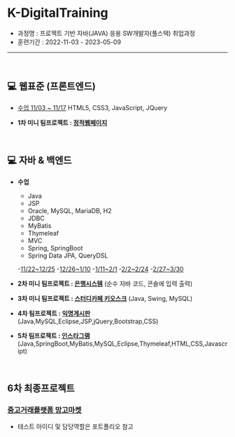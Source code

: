 # K-DigitalTraining   
+ 과정명 : 프로젝트 기반 자바(JAVA) 응용 SW개발자(풀스택) 취업과정   
+ 훈련기간 : 2022-11-03 - 2023-05-09
----------------------------------------------
<br/>

## :computer: 웹표준 (프론트엔드)
+ [수업 11/03 ~ 11/17](https://github.com/gpdms/K-DigitalTraining/tree/main/frontend)
HTML5, CSS3, JavaScript, JQuery   


+ **1차 미니 팀프로젝트 : [정적웹페이지](https://github.com/gpdms/K-DigitalTraining/tree/main/frontend/%EC%9B%B9%ED%94%84%EB%A1%9C%EC%A0%9D%ED%8A%B8)**
<br/>


## :computer: 자바 & 백엔드
+ **수업**
    - Java
    - JSP
    - Oracle, MySQL, MariaDB, H2
    - JDBC
    - MyBatis
    - Thymeleaf
    - MVC
    - Spring, SpringBoot
    - Spring Data JPA, QueryDSL


    -[11/22~12/25](https://github.com/gpdms/K-DigitalTraining/tree/main/JavaProgramming1)
    -[12/26~1/10](https://github.com/gpdms/K-DigitalTraining/tree/main/JavaProgramming3)
    -[1/11~2/1](https://github.com/gpdms/K-DigitalTraining/tree/main/JavaProgramming2)
    -[2/2~2/24](https://github.com/gpdms/K-DigitalTraining/tree/main/JavaProgramming3)
    -[2/27~3/30](https://github.com/gpdms/K-DigitalTraining/tree/main/JavaProgramming4)

+ **2차 미니 팀프로젝트 : [은행시스템](https://github.com/gpdms/K-DigitalTraining/tree/main/JavaProgramming1/bankingApp/src/bankingApp)** 
(순수 자바 코드, 콘솔에 입력 출력)
+ **3차 미니 팀프로젝트 : [스터디카페 키오스크](https://github.com/gpdms/K-DigitalTraining/tree/main/JavaProgramming1/studypro)** 
(Java, Swing, MySQL)
+ **4차 팀프로젝트 : [익명게시판](https://github.com/gpdms/K-DigitalTraining/tree/main/JavaProgramming2/JSPteamproject)** 
(Java,MySQL,Eclipse,JSP,jQuery,Bootstrap,CSS)
+ **5차 팀프로젝트 : [인스타그램](https://github.com/gpdms/instaProject)** 
(Java,SpringBoot,MyBatis,MySQL,Eclipse,Thymeleaf,HTML,CSS,Javascript)
<br/>


## 6차 최종프로젝트
### [중고거래플랫폼 망고마켓](https://github.com/gpdms/carrotPJ)
+ 테스트 아이디 및 담당역할은 포트폴리오 참고

